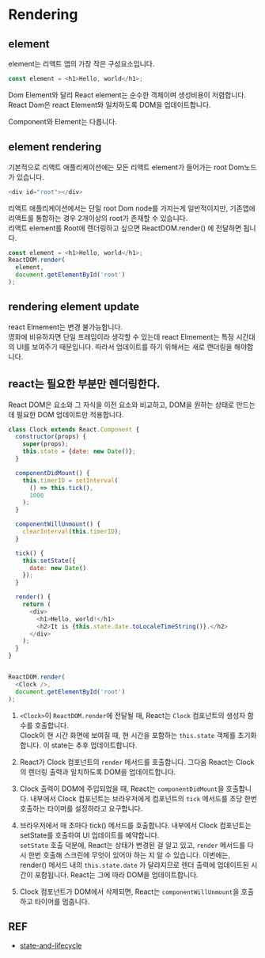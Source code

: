 # Rendering

## element
element는 리액트 앱의 가장 작은 구성요소입니다.
```js
const element = <h1>Hello, world</h1>;
```
Dom Element와 달리 React element는 순수한 객체이며 생성비용이 저렴합니다. React Dom은 react Element와 일치하도록 DOM을 업데이트합니다.  

Component와 Element는 다릅니다. 

## element rendering
기본적으로 리액트 애플리케이션에는 모든 리액트 element가 들어가는 root Dom노드가 있습니다.  
```js
<div id="root"></div>
```
리액트 애플리케이션에서는 단일 root Dom node를 가지는게 일반적이지만, 기존앱에 리액트를 통합하는 경우 2개이상의 root가 존재할 수 있습니다.  
리액트 element를 Root에 렌더링하고 싶으면 ReactDOM.render() 에 전달하면 됩니다.
```js
const element = <h1>Hello, world</h1>;
ReactDOM.render(
  element,
  document.getElementById('root')
);
```

## rendering element update
react Elmement는 변경 불가능합니다.  
영화에 비유하자면 단일 프레임이라 생각할 수 있는데 react Elmement는 특정 시간대의 UI를 보여주기 때문입니다. 
따라서 업데이트를 하기 위해서는 새로 랜더링을 해야합니다. 

## react는 필요한 부분만 렌더링한다.  
React DOM은 요소와 그 자식을 이전 요소와 비교하고, DOM을 원하는 상태로 만드는 데 필요한 DOM 업데이트만 적용합니다.

```js
class Clock extends React.Component {
  constructor(props) {
    super(props);
    this.state = {date: new Date()};
  }

  componentDidMount() {
    this.timerID = setInterval(
      () => this.tick(),
      1000
    );
  }

  componentWillUnmount() {
    clearInterval(this.timerID);
  }

  tick() {
    this.setState({
      date: new Date()
    });
  }

  render() {
    return (
      <div>
        <h1>Hello, world!</h1>
        <h2>It is {this.state.date.toLocaleTimeString()}.</h2>
      </div>
    );
  }
}


ReactDOM.render(
  <Clock />,
  document.getElementById('root')
);
```

1. `<Clock>`이 `ReactDOM.render`에 전달될 때, React는 `Clock` 컴포넌트의 생성자 함수를 호출합니다.  
Clock이 현 시간 화면에 보여질 때, 현 시간을 포함하는 `this.state` 객체를 초기화합니다. 이 state는 추후 업데이트합니다.

2. React가 Clock 컴포넌트의 `render` 메서드를 호출합니다. 그다음 React는 Clock의 렌더링 출력과 일치하도록 DOM을 업데이트합니다.

3. Clock 출력이 DOM에 주입되었을 때, React는 `componentDidMount`을 호출합니다. 내부에서 Clock 컴포넌트는 브라우저에게 컴포넌트의 `tick` 메서드를 초당 한번 호출하는 타이머를 설정하라고 요구합니다.

4. 브라우저에서 매 초마다 tick() 메서드를 호출합니다. 내부에서 Clock 컴포넌트는 setState를 호출하여 UI 업데이트를 예약합니다.  
`setState` 호출 덕분에, React는 상태가 변경된 걸 알고 있고, `render` 메서드를 다시 한번 호출해 스크린에 무엇이 있어야 하는 지 알 수 있습니다. 이번에는, render() 메서드 내의 `this.state.date` 가 달라지므로 렌더 출력에 업데이트된 시간이 포함됩니다. React는 그에 따라 DOM을 업데이트합니다.

5. Clock 컴포넌트가 DOM에서 삭제되면, React는 `componentWillUnmount`을 호출하고 타이머를 멈춥니다.

## REF
- [state-and-lifecycle](https://reactjs-kr.firebaseapp.com/docs/state-and-lifecycle.html)
